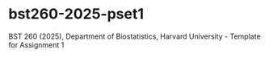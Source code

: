 # bst260-2025-pset1
BST 260 (2025), Department of Biostatistics, Harvard University - Template for Assignment 1
